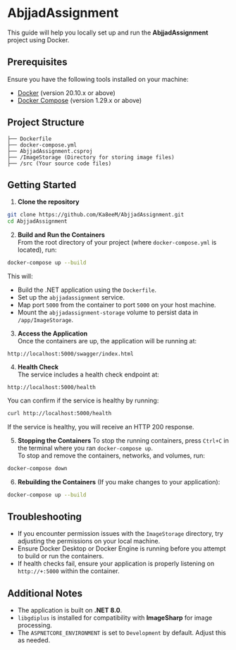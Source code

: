 # AbjjadAssignment

This guide will help you locally set up and run the **AbjjadAssignment** project using Docker.

## Prerequisites

Ensure you have the following tools installed on your machine:
- [Docker](https://docs.docker.com/get-docker/) (version 20.10.x or above)
- [Docker Compose](https://docs.docker.com/compose/install/) (version 1.29.x or above)

## Project Structure
```
├── Dockerfile
├── docker-compose.yml
├── AbjjadAssignment.csproj
├── /ImageStorage (Directory for storing image files)
├── /src (Your source code files)
```

## Getting Started

1. **Clone the repository**
```bash
git clone https://github.com/Ka8eeM/AbjjadAssignment.git
cd AbjjadAssignment
```

2. **Build and Run the Containers**  
From the root directory of your project (where `docker-compose.yml` is located), run:
```bash
docker-compose up --build
```
This will:
- Build the .NET application using the `Dockerfile`.
- Set up the `abjjadassignment` service.
- Map port `5000` from the container to port `5000` on your host machine.
- Mount the `abjjadassignment-storage` volume to persist data in `/app/ImageStorage`.

3. **Access the Application**  
Once the containers are up, the application will be running at:
```
http://localhost:5000/swagger/index.html
```

4. **Health Check**  
The service includes a health check endpoint at:
```
http://localhost:5000/health
```
You can confirm if the service is healthy by running:
```bash
curl http://localhost:5000/health
```
If the service is healthy, you will receive an HTTP 200 response.

5. **Stopping the Containers**
To stop the running containers, press `Ctrl+C` in the terminal where you ran `docker-compose up`.  
To stop and remove the containers, networks, and volumes, run:
```bash
docker-compose down
```

6. **Rebuilding the Containers** (If you make changes to your application):
```bash
docker-compose up --build
```

## Troubleshooting
- If you encounter permission issues with the `ImageStorage` directory, try adjusting the permissions on your local machine.
- Ensure Docker Desktop or Docker Engine is running before you attempt to build or run the containers.
- If health checks fail, ensure your application is properly listening on `http://+:5000` within the container.

## Additional Notes
- The application is built on **.NET 8.0**.
- `libgdiplus` is installed for compatibility with **ImageSharp** for image processing.
- The `ASPNETCORE_ENVIRONMENT` is set to `Development` by default. Adjust this as needed.


